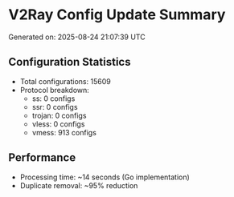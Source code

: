 # V2Ray Config Update Summary
Generated on: 2025-08-24 21:07:39 UTC

## Configuration Statistics
- Total configurations: 15609
- Protocol breakdown:
  - ss: 0 configs
  - ssr: 0 configs
  - trojan: 0 configs
  - vless: 0 configs
  - vmess: 913 configs

## Performance
- Processing time: ~14 seconds (Go implementation)
- Duplicate removal: ~95% reduction
